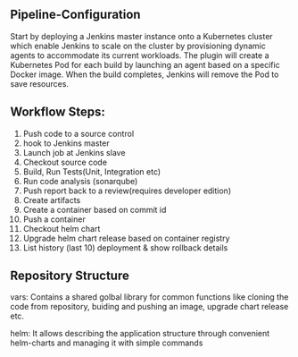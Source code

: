 ## Pipeline-Configuration

Start by deploying a Jenkins master instance onto a Kubernetes cluster which enable Jenkins to scale on the cluster by provisioning dynamic agents to accommodate its current workloads. The plugin will create a Kubernetes Pod for each build by launching an agent based on a specific Docker image. When the build completes, Jenkins will remove the Pod to save resources.


## Workflow Steps:
1.	Push code to a source control
2.	hook to Jenkins master
3.	Launch job at Jenkins slave 
4.	Checkout source code 
5.	Build, Run Tests(Unit, Integration etc)
6.	Run code analysis (sonarqube)
7.	Push report back to a review(requires developer edition)
8.	Create artifacts
9.	Create a container based on commit id
10.	Push a container
11.	Checkout helm chart 
12.	Upgrade helm chart release based on container registry
13.	List history (last 10) deployment & show rollback details

## Repository Structure
vars: Contains a shared golbal library for common functions like cloning the code from repository, buiding and pushing an image, upgrade chart release etc.

helm: It allows describing the application structure through convenient helm-charts and managing it with simple commands
